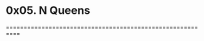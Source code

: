 #                               0x05. N Queens
==========================================================


